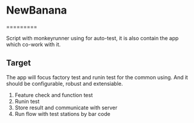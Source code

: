 # NewBanana
=========

Script with monkeyrunner using for auto-test, it is also contain the app which co-work with it.

## Target

The app will focus factory test and runin test for the common using.
And it should be configurable, robust and extensiable.

1. Feature check and function test
2. Runin test
3. Store result and communicate with server
4. Run flow with test stations by bar code
